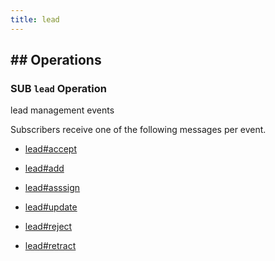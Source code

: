 ```yaml
---
title: lead
---
```

## ## Operations



### SUB `lead` Operation

lead management events

Subscribers receive one of the following messages per event.

* [lead#accept](message/lead.accept)

* [lead#add](message/lead.add)

* [lead#asssign](message/lead.asssign)

* [lead#update](message/lead.update)

* [lead#reject](message/lead.reject)

* [lead#retract](message/lead.retract)


